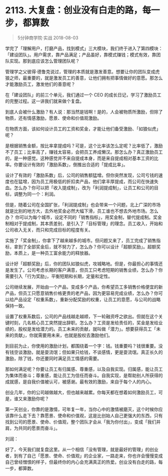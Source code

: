 # 2113. 大复盘：创业没有白走的路，每一步，都算数
> 5分钟商学院·实战
2018-08-03

学完了「理解用户，打磨产品，找到模式」三大模块，我们终于进入了第四模块：「建设团队」。用户需求，靠产品满足；产品虽好，靠模式赚钱；模式有效，靠团队实现。那到底应该怎么管理团队呢？

管理学之父彼得·德鲁克说过，管理的本质就是激发善意。想要让你的团队变成虎狼之师，最重要的，就是激发员工的善意，让他们拥有把事情做好的意愿。那怎么才能激励员工，激发他们的善意呢？

在「建设团队」的前三个单元，我们通过一个 CEO 的成长日记，学习了激励员工的完整过程。这一讲我们就来做个复盘。

到底人会被什么激励？有人说：那当然是钱啊！是的，人会被物质所激励，但除了物质，还有情感激励，愿景、使命和价值观激励。

在物质方面，该如何设计员工的工资和奖金，才能让他们备受激励、「如狼似虎」呢？

是根据销售金额，按比率拿提成吗？可是，这个比率该怎么定呢？比率低了，激励不了员工；比率高了，赚钱太容易，会把员工养成懒汉。那怎么办？真正激励员工的，是一种感觉。这种感觉并不来自提成本身，而是来自提成相对基本工资的比率。你要设计有效的「激励系数」，倒推出合适的「提成比率」。

设计了有效的「激励系数」后，公司的销售额猛增。但你突然发现，公司亏钱的速度也在猛增，因为员工用极低的折扣卖产品，他们拿丰厚提成，而公司在快速失血。怎么办？你可以把「收入提成制」，改为「利润提成制」，让员工和公司的目标，调整为同一个：利润。

但是，随着公司在全国扩张，「利润提成制」也会带来一个问题，北上广深的市场就是比别的地方大，去外地奖金必然大幅下滑，员工谁也不想去外地市场。怎么办？ 你可以为每个城市，设定不同的「销售指标」，用奖金制，替代提成制。奖金制相对于提成制，其本质差别，是引入了「目标管理」的理念。员工收入，开始和公司收入无关，而只和完成目标的程度有关。

实施了「奖金制」，你拿下了越来越多的城市。但问题又来了，员工完成了销售指标，拿到了全部奖金后，就不努力了，怎么办？你可以设计「超额奖励」。超额奖励，本质上，是一种员工富余能力的释放器。

设计好「超额奖励」后，你的团队如狼似虎，攻城略地。但是，你最担心的事情还是发生了。公司考虑长期的客户满意，但员工只考虑短期的销售业绩，怎么办？你需要引入「行为奖励」，平衡短期和长期，定量和定性。

公司继续发展，开始由一个产品，变成多个产品，你希望员工多销售价格便宜的新产品，但员工只愿意销售价格更贵的老产品，因为更容易完成业绩，怎么办？你可以给产品设定「权重系数」，重新分配奖励的权重，让员工的意愿，与公司的战略保持一致。

设置了权重系数后，公司的产品线越走越顺，下一轮融资呼之欲出。但就在这个关键时刻，几名核心员工突然提出辞职。怎么办？工资是发给责任的，奖金是发给业绩的，股权是发给潜力的。员工未来的贡献，就叫做「潜力」。想要获得员工「未来的贡献」，你就需要用未来，也就是股权去激励他们。

到目前为止，你使用的激励计划，都围绕着一个字：钱。钱重要吗？钱很重要。没有钱空谈激励，就是耍流氓；但如果只给钱，不谈感情，更是耍流氓。真正长久的激励，除了钱，你还要同时满足员工情感的需要。

那如何满足呢？你要让员工有归属感、尊重感，以及自我实现。归属感，能让员工为集体而奋斗；尊重感，能让员工为信任而奋斗。自我实现，是帮助别人所获得的成就感，是自我价值被认可，被感谢。最有效的激励，来自于每个人的内心。

创业几年，你的公司越做越大，但也越来越累。你每天都在想着如何激励员工，可是，谁又来激励你呢？

第一天创业，你靠的是激情，可年复一年，当你心中的激情被磨灭，这个时候你应该靠什么走下去？靠愿景、使命和价值观，这是比创始人自己更强大的东西，只有找到公司的愿景、使命、价值观，整个团队才会从「我为你付出」，变成「我们并肩，为共同的愿景而奋斗」。

刘润：

好了，今天我们就复盘这里。从一个相信「没有管理，就是最好的管理」的创业者，到有了自己「愿景、使命、价值观」的企业家，一路走来，你也许会慢慢变成自己曾经憎恨的样子，但最终你的内心会充满真正的热爱。创业没有白走的路，每一步，都算数。

